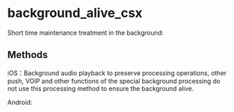 <!--
 * @Author: Cao Shixin
 * @Date: 2021-01-05 15:53:19
 * @LastEditors: Cao Shixin
 * @LastEditTime: 2021-01-05 16:00:08
 * @Description: 
-->
# background_alive_csx

Short time maintenance treatment in the background:


## Methods

iOS：Background audio playback to preserve processing operations, other push, VOIP and other functions of the special background processing do not use this processing method to ensure the background alive.

Android:

